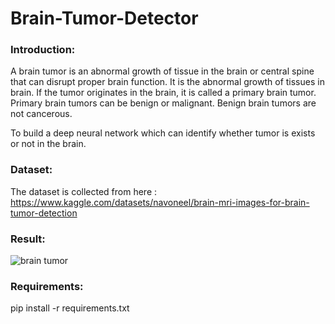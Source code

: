# Brain-Tumor-Detector

### Introduction:

A brain tumor is an abnormal growth of tissue in the brain or central spine that can disrupt proper brain function. It is the abnormal growth of tissues in brain. If the tumor originates in the brain, it is called a primary brain tumor. Primary brain tumors can be benign or malignant. Benign brain tumors are not cancerous.

To build a deep neural network which can identify whether tumor is exists or not in the brain. 

### Dataset:

The dataset is collected from here : https://www.kaggle.com/datasets/navoneel/brain-mri-images-for-brain-tumor-detection

### Result:

![brain tumor](https://user-images.githubusercontent.com/71160315/208432306-8e119ea9-b67c-484a-8f38-bd06e1309edd.gif)

### Requirements:

pip install -r requirements.txt
